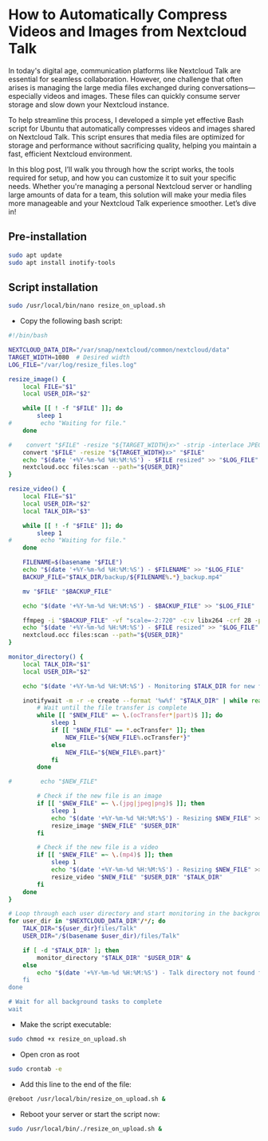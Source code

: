 # How to Automatically Compress Videos and Images from Nextcloud Talk

In today's digital age, communication platforms like Nextcloud Talk are essential for seamless collaboration. However, one challenge that often arises is managing the large media files exchanged during conversations—especially videos and images. These files can quickly consume server storage and slow down your Nextcloud instance.

To help streamline this process, I developed a simple yet effective Bash script for Ubuntu that automatically compresses videos and images shared on Nextcloud Talk. This script ensures that media files are optimized for storage and performance without sacrificing quality, helping you maintain a fast, efficient Nextcloud environment.

In this blog post, I’ll walk you through how the script works, the tools required for setup, and how you can customize it to suit your specific needs. Whether you're managing a personal Nextcloud server or handling large amounts of data for a team, this solution will make your media files more manageable and your Nextcloud Talk experience smoother. Let’s dive in!

## Pre-installation

```bash
sudo apt update
sudo apt install inotify-tools
```

## Script installation

```bash
sudo /usr/local/bin/nano resize_on_upload.sh
```

- Copy the following bash script:

```bash
#!/bin/bash

NEXTCLOUD_DATA_DIR="/var/snap/nextcloud/common/nextcloud/data"
TARGET_WIDTH=1080  # Desired width
LOG_FILE="/var/log/resize_files.log"

resize_image() {
    local FILE="$1"
    local USER_DIR="$2"

    while [[ ! -f "$FILE" ]]; do
        sleep 1
#        echo "Waiting for file."
    done

#    convert "$FILE" -resize "${TARGET_WIDTH}x>" -strip -interlace JPEG -quality 85 "$FILE"
    convert "$FILE" -resize "${TARGET_WIDTH}x>" "$FILE"
    echo "$(date '+%Y-%m-%d %H:%M:%S') - $FILE resized" >> "$LOG_FILE"
    nextcloud.occ files:scan --path="${USER_DIR}"
}

resize_video() {
    local FILE="$1"
    local USER_DIR="$2"
    local TALK_DIR="$3"

    while [[ ! -f "$FILE" ]]; do
        sleep 1
#        echo "Waiting for file."
    done

    FILENAME=$(basename "$FILE")
    echo "$(date '+%Y-%m-%d %H:%M:%S') - $FILENAME" >> "$LOG_FILE"
    BACKUP_FILE="$TALK_DIR/backup/${FILENAME%.*}_backup.mp4"

    mv "$FILE" "$BACKUP_FILE"

    echo "$(date '+%Y-%m-%d %H:%M:%S') - $BACKUP_FILE" >> "$LOG_FILE"

    ffmpeg -i "$BACKUP_FILE" -vf "scale=-2:720" -c:v libx264 -crf 28 -preset fast -c:a aac -b>
    echo "$(date '+%Y-%m-%d %H:%M:%S') - $FILE resized" >> "$LOG_FILE"
    nextcloud.occ files:scan --path="${USER_DIR}"
}

monitor_directory() {
    local TALK_DIR="$1"
    local USER_DIR="$2"

    echo "$(date '+%Y-%m-%d %H:%M:%S') - Monitoring $TALK_DIR for new files..." >> "$LOG_FILE"

    inotifywait -m -r -e create --format '%w%f' "$TALK_DIR" | while read -r NEW_FILE; do
        # Wait until the file transfer is complete
        while [[ "$NEW_FILE" =~ \.(ocTransfer*|part)$ ]]; do
            sleep 1
            if [[ "$NEW_FILE" == *.ocTransfer* ]]; then
                NEW_FILE="${NEW_FILE%.ocTransfer*}"
            else
                NEW_FILE="${NEW_FILE%.part}"
            fi
        done

#        echo "$NEW_FILE"

        # Check if the new file is an image
        if [[ "$NEW_FILE" =~ \.(jpg|jpeg|png)$ ]]; then
            sleep 1
            echo "$(date '+%Y-%m-%d %H:%M:%S') - Resizing $NEW_FILE" >> "$LOG_FILE"
            resize_image "$NEW_FILE" "$USER_DIR"
        fi

        # Check if the new file is a video
        if [[ "$NEW_FILE" =~ \.(mp4)$ ]]; then
            sleep 1
            echo "$(date '+%Y-%m-%d %H:%M:%S') - Resizing $NEW_FILE" >> "$LOG_FILE"
            resize_video "$NEW_FILE" "$USER_DIR" "$TALK_DIR"
        fi
    done
}

# Loop through each user directory and start monitoring in the background
for user_dir in "$NEXTCLOUD_DATA_DIR"/*/; do
    TALK_DIR="${user_dir}files/Talk"
    USER_DIR="/$(basename $user_dir)/files/Talk"

    if [ -d "$TALK_DIR" ]; then
        monitor_directory "$TALK_DIR" "$USER_DIR" &
    else
        echo "$(date '+%Y-%m-%d %H:%M:%S') - Talk directory not found for user in $user_dir, >
    fi
done

# Wait for all background tasks to complete
wait
```

- Make the script executable:

```bash
sudo chmod +x resize_on_upload.sh
```

- Open cron as root

```bash
sudo crontab -e
```

- Add this line to the end of the file:

```bash
@reboot /usr/local/bin/resize_on_upload.sh &
```

- Reboot your server or start the script now:

```bash
sudo /usr/local/bin/./resize_on_upload.sh &
```
